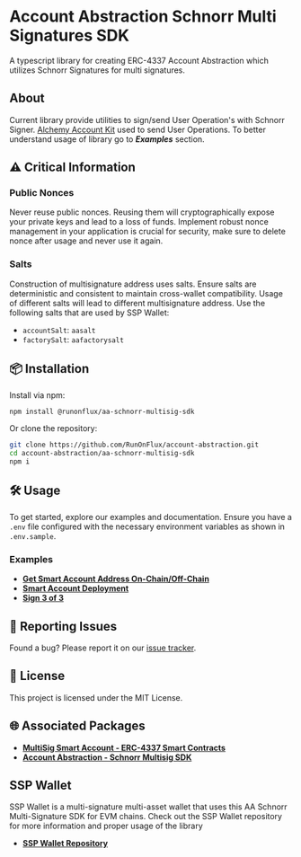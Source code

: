 # Account Abstraction Schnorr Multi Signatures SDK
A typescript library for creating ERC-4337 Account Abstraction which utilizes Schnorr Signatures for multi signatures.


## About
Current library provide utilities to sign/send User Operation's with Schnorr Signer.
[Alchemy Account Kit](https://accountkit.alchemy.com/) used to send User Operations. To better understand usage
of library go to ***Examples*** section.


## ⚠️ Critical Information

### Public Nonces

Never reuse public nonces. Reusing them will cryptographically expose your private keys and lead to a loss of funds. Implement robust nonce management in your application is crucial for security, make sure to delete nonce after usage and never use it again.

### Salts

Construction of multisignature address uses salts. Ensure salts are deterministic and consistent to maintain cross-wallet compatibility. Usage of different salts will lead to different multisignature address. Use the following salts that are used by SSP Wallet:
- `accountSalt`: `aasalt`
- `factorySalt`: `aafactorysalt`


## 📦 Installation

Install via npm:

```bash
npm install @runonflux/aa-schnorr-multisig-sdk
```

Or clone the repository:

```bash
git clone https://github.com/RunOnFlux/account-abstraction.git
cd account-abstraction/aa-schnorr-multisig-sdk
npm i
```

## 🛠️ Usage

To get started, explore our examples and documentation. Ensure you have a `.env` file configured with the necessary environment variables as shown in `.env.sample`.

### Examples

- **[Get Smart Account Address On-Chain/Off-Chain](./examples/account-address/account_address.md)**
- **[Smart Account Deployment](./examples/account-deployment/account-deployment.md)**
- **[Sign 3 of 3](./examples/sign_3_of_3/sign-3_of_3.md)**


## 🐛 Reporting Issues

Found a bug? Please report it on our [issue tracker](https://github.com/RunOnFlux/account-abstraction/issues).


## 📜 License

This project is licensed under the MIT License.

## 🌐 Associated Packages

- **[MultiSig Smart Account - ERC-4337 Smart Contracts](https://www.npmjs.com/package/@runonflux/account-abstraction)**
- **[Account Abstraction - Schnorr Multisig SDK](https://www.npmjs.com/package/@runonflux/aa-schnorr-multisig-sdk)**


## SSP Wallet

SSP Wallet is a multi-signature multi-asset wallet that uses this AA Schnorr Multi-Signature SDK for EVM chains. Check out the SSP Wallet repository for more information and proper usage of the library

- **[SSP Wallet Repository](https://github.com/RunOnFlux/ssp-wallet)**

